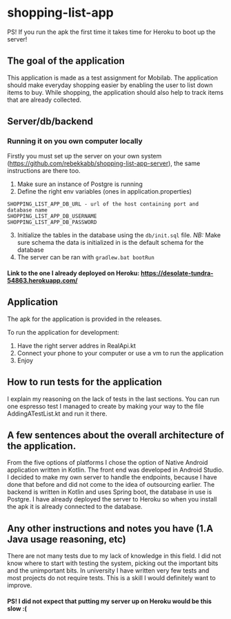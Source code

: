 # shopping-list-app
PS! If you run the apk the first time it takes time for Heroku to boot up the server!

## The goal of the application

This application is made as a test assignment for Mobilab. The application should make everyday shopping easier by enabling the user to list down items to buy. While shopping, the application should also help to track items that are already collected.

## Server/db/backend
### Running it on you own computer locally
Firstly you must set up the server on your own system (https://github.com/rebekkabb/shopping-list-app-server), the same instructions are there too.
1) Make sure an instance of Postgre is running
2) Define the right env variables (ones in application.properties)
```
SHOPPING_LIST_APP_DB_URL - url of the host containing port and database name
SHOPPING_LIST_APP_DB_USERNAME
SHOPPING_LIST_APP_DB_PASSWORD
```
3) Initialize the tables in the database using the `db/init.sql` file. 
*NB:* Make sure schema the data is initialized in is the default schema for the database
4) The server can be ran with `gradlew.bat bootRun`

#### Link to the one I already deployed on Heroku: https://desolate-tundra-54863.herokuapp.com/

## Application
The apk for the application is provided in the releases.

To run the application for development:
1) Have the right server addres in RealApi.kt
2) Connect your phone to your computer or use a vm to run the application
3) Enjoy

## How to run tests for the application
I explain my reasoning on the lack of tests in the last sections. You can run one espresso test I managed to create by making your way to the file AddingATestList.kt and run it there.

## A few sentences about the overall architecture of the application.
From the five options of platforms I chose the option of Native Android application written in Kotlin. The front end was developed in Android Studio. I decided to make my own server to handle the endpoints, because I have done that before and did not come to the idea of outsourcing earlier. The backend is written in Kotlin and uses Spring boot, the database in use is Postgre. I have already deployed the server to Heroku so when you install the apk it is already connected to the database.

## Any other instructions and notes you have (1.A Java usage reasoning, etc)
There are not many tests due to my lack of knowledge in this field. I did not know where to start with testing the system, picking out the important bits and the unimportant bits. In university I have written very few tests and most projects do not require tests.  This is a skill I would definitely want to improve. 

#### PS! I did not expect that putting my server up on Heroku would be this slow :( 
